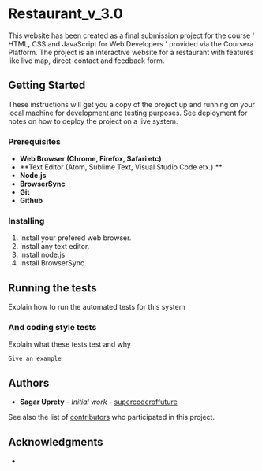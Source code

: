 # Restaurant_v_3.0

This website has been created as a final submission project for the course ' HTML, CSS and JavaScript for Web Developers ' provided via the Coursera Platform.
The project is an interactive website for a restaurant with features like live map, direct-contact and feedback form.

## Getting Started

These instructions will get you a copy of the project up and running on your local machine for development and testing purposes. See deployment for notes on how to deploy the project on a live system.

### Prerequisites

* **Web Browser (Chrome, Firefox, Safari etc)**
* **Text Editor (Atom, Sublime Text, Visual Studio Code etx.) **
* **Node.js**
* **BrowserSync**
* **Git**
* **Github**

### Installing

1) Install your prefered web browser.
2) Install any text editor.
3) Install node.js 
4) Install BrowserSync.

## Running the tests

Explain how to run the automated tests for this system


### And coding style tests

Explain what these tests test and why

```
Give an example
```

## Authors

* **Sagar Uprety** - *Initial work* - [supercoderoffuture](https://github.com/supercoderoffuture)

See also the list of [contributors](https://github.com/supercoderoffuture/Restaurant_v_3.0/graphs/contributors) who participated in this project.

## Acknowledgments

* 


